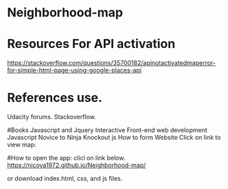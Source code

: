 # Neighborhood-map


# Resources For API activation
https://stackoverflow.com/questions/35700182/apinotactivatedmaperror-for-simple-html-page-using-google-places-api

# References use.

Udacity forums.
Stackoverflow.


#Books
Javascript and Jquery Interactive Front-end web development
Javascript Novice to Ninja
Knockout js How to form Website
Click on link to view map:  


#How to open the app:
clicl on link below.
https://nicoya1972.github.io/Neighborhood-map/

 or download index.html, css, and js files.



